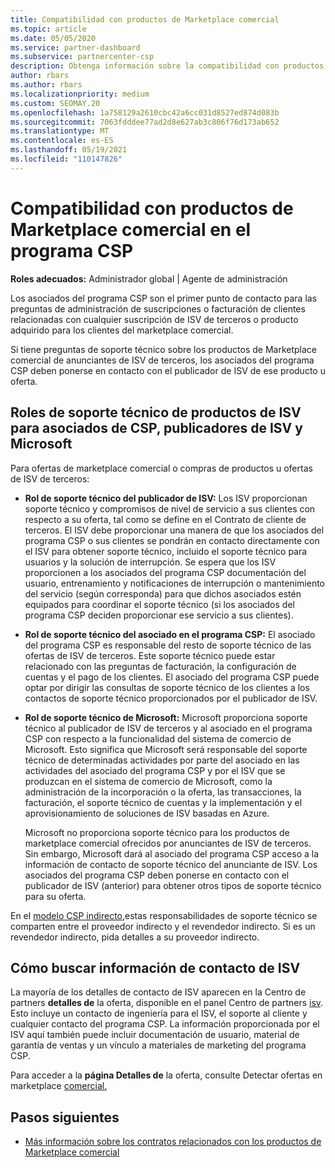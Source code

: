 ```yaml
---
title: Compatibilidad con productos de Marketplace comercial
ms.topic: article
ms.date: 05/05/2020
ms.service: partner-dashboard
ms.subservice: partnercenter-csp
description: Obtenga información sobre la compatibilidad con productos o suscripciones de ISV de terceros en el marketplace comercial del programa CSP.
author: rbars
ms.author: rbars
ms.localizationpriority: medium
ms.custom: SEOMAY.20
ms.openlocfilehash: 1a758129a2610cbc42a6cc031d8527ed874d083b
ms.sourcegitcommit: 7063fdddee77ad2d8e627ab3c806f76d173ab652
ms.translationtype: MT
ms.contentlocale: es-ES
ms.lasthandoff: 05/19/2021
ms.locfileid: "110147826"
---
```

# <a name="support-for-commercial-marketplace-products-in-the-csp-program"></a>Compatibilidad con productos de Marketplace comercial en el programa CSP


**Roles adecuados:** Administrador global | Agente de administración

Los asociados del programa CSP son el primer punto de contacto para las preguntas de administración de suscripciones o facturación de clientes relacionadas con cualquier suscripción de ISV de terceros o producto adquirido para los clientes del marketplace comercial.

Si tiene preguntas de soporte técnico sobre los productos de Marketplace comercial de anunciantes de ISV de terceros, los asociados del programa CSP deben ponerse en contacto con el publicador de ISV de ese producto u oferta.

## <a name="support-roles-of-isv-products-for-csp-partners-isv-publishers-and-microsoft"></a>Roles de soporte técnico de productos de ISV para asociados de CSP, publicadores de ISV y Microsoft

Para ofertas de marketplace comercial o compras de productos u ofertas de ISV de terceros:

- **Rol de soporte técnico del publicador de ISV:** Los ISV proporcionan soporte técnico y compromisos de nivel de servicio a sus clientes con respecto a su oferta, tal como se define en el Contrato de cliente de terceros. El ISV debe proporcionar una manera de que los asociados del programa CSP o sus clientes se pondrán en contacto directamente con el ISV para obtener soporte técnico, incluido el soporte técnico para usuarios y la solución de interrupción. Se espera que los ISV proporcionen a los asociados del programa CSP documentación del usuario, entrenamiento y notificaciones de interrupción o mantenimiento del servicio (según corresponda) para que dichos asociados estén equipados para coordinar el soporte técnico (si los asociados del programa CSP deciden proporcionar ese servicio a sus clientes).

- **Rol de soporte técnico del asociado en el programa CSP:** El asociado del programa CSP es responsable del resto de soporte técnico de las ofertas de ISV de terceros. Este soporte técnico puede estar relacionado con las preguntas de facturación, la configuración de cuentas y el pago de los clientes. El asociado del programa CSP puede optar por dirigir las consultas de soporte técnico de los clientes a los contactos de soporte técnico proporcionados por el publicador de ISV.

- **Rol de soporte técnico de Microsoft:** Microsoft proporciona soporte técnico al publicador de ISV de terceros y al asociado en el programa CSP con respecto a la funcionalidad del sistema de comercio de Microsoft. Esto significa que Microsoft será responsable del soporte técnico de determinadas actividades por parte del asociado en las actividades del asociado del programa CSP y por el ISV que se produzcan en el sistema de comercio de Microsoft, como la administración de la incorporación o la oferta, las transacciones, la facturación, el soporte técnico de cuentas y la implementación y el aprovisionamiento de soluciones de ISV basadas en Azure.

    Microsoft no proporciona soporte técnico para los productos de marketplace comercial ofrecidos por anunciantes de ISV de terceros. Sin embargo, Microsoft dará al asociado del programa CSP acceso a la información de contacto de soporte técnico del anunciante de ISV. Los asociados del programa CSP deben ponerse en contacto con el publicador de ISV (anterior) para obtener otros tipos de soporte técnico para su oferta.

En el [modelo CSP indirecto,](csp-overview.md#indirect-model)estas responsabilidades de soporte técnico se comparten entre el proveedor indirecto y el revendedor indirecto. Si es un revendedor indirecto, pida detalles a su proveedor indirecto.

## <a name="how-to-find-isv-contact-information"></a>Cómo buscar información de contacto de ISV

La mayoría de los detalles de contacto de ISV aparecen en la Centro de partners **detalles de** la oferta, disponible en el panel Centro de partners [isv](https://partner.microsoft.com/dashboard). Esto incluye un contacto de ingeniería para el ISV, el soporte al cliente y cualquier contacto del programa CSP. La información proporcionada por el ISV aquí también puede incluir documentación de usuario, material de garantía de ventas y un vínculo a materiales de marketing del programa CSP.

Para acceder a la **página Detalles de** la oferta, consulte Detectar ofertas en marketplace [comercial.](csp-commercial-marketplace-discover.md#view-marketplace-offers-in-partner-center)

## <a name="next-steps"></a>Pasos siguientes

- [Más información sobre los contratos relacionados con los productos de Marketplace comercial](csp-commercial-marketplace-contracting.md)
